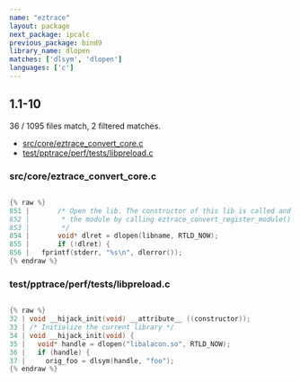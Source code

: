 ```yaml
---
name: "eztrace"
layout: package
next_package: ipcalc
previous_package: bind9
library_name: dlopen
matches: ['dlsym', 'dlopen']
languages: ['c']
---
```

## 1.1-10
36 / 1095 files match, 2 filtered matches.

 - [src/core/eztrace_convert_core.c](#srccoreeztrace_convert_corec)
 - [test/pptrace/perf/tests/libpreload.c](#testpptraceperftestslibpreloadc)

### src/core/eztrace_convert_core.c

```c

{% raw %}
851 |       /* Open the lib. The constructor of this lib is called and should register
852 |        * the module by calling eztrace_convert_register_module()
853 |        */
854 |       void* dlret = dlopen(libname, RTLD_NOW);
855 |       if (!dlret) {
856 | 	fprintf(stderr, "%s\n", dlerror());
{% endraw %}

```
### test/pptrace/perf/tests/libpreload.c

```c

{% raw %}
32 | void __hijack_init(void) __attribute__ ((constructor));
33 | /* Initialize the current library */
34 | void __hijack_init(void) {
35 |   void* handle = dlopen("libalacon.so", RTLD_NOW);
36 |   if (handle) {
37 |     orig_foo = dlsym(handle, "foo");
{% endraw %}

```